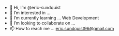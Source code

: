 - 👋 Hi, I’m @eric-sundquist
- 👀 I’m interested in ... 
- 🌱 I’m currently learning ... Web Development
- 💞️ I’m looking to collaborate on ...
- 📫 How to reach me ... eric.sundquist96@gmail.com

<!---
eric-sundquist/eric-sundquist is a ✨ special ✨ repository because its `README.md` (this file) appears on your GitHub profile.
You can click the Preview link to take a look at your changes.
--->
